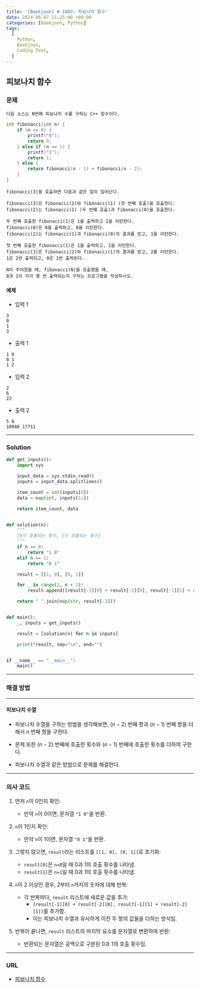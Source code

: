 ```yaml
---
title: '[Baekjoon] # 1003: 피보나치 함수'
date: 2024-08-07 11:25:00 +09:00
categories: [Baekjoon, Python]
tags:
  [
    Python,
    Baekjoon,
    Coding Test,
  ]
---
```


## 피보나치 함수
### 문제
```text
다음 소스는 N번째 피보나치 수를 구하는 C++ 함수이다.
```
```c++
int fibonacci(int n) {
    if (n == 0) {
        printf("0");
        return 0;
    } else if (n == 1) {
        printf("1");
        return 1;
    } else {
        return fibonacci(n - 1) + fibonacci(n - 2);
    }
}
```
```text
fibonacci(3)을 호출하면 다음과 같은 일이 일어난다.

fibonacci(3)은 fibonacci(2)와 fibonacci(1) (첫 번째 호출)을 호출한다.
fibonacci(2)는 fibonacci(1) (두 번째 호출)과 fibonacci(0)을 호출한다.

두 번째 호출한 fibonacci(1)은 1을 출력하고 1을 리턴한다.
fibonacci(0)은 0을 출력하고, 0을 리턴한다.
fibonacci(2)는 fibonacci(1)과 fibonacci(0)의 결과를 얻고, 1을 리턴한다.

첫 번째 호출한 fibonacci(1)은 1을 출력하고, 1을 리턴한다.
fibonacci(3)은 fibonacci(2)와 fibonacci(1)의 결과를 얻고, 2를 리턴한다.
1은 2번 출력되고, 0은 1번 출력된다.  

N이 주어졌을 때, fibonacci(N)을 호출했을 때, 
0과 1이 각각 몇 번 출력되는지 구하는 프로그램을 작성하시오.
```


#### 예제
- 입력 1
```text
3
0
1
3
```
- 출력 1
```text
1 0
0 1
1 2
```

- 입력 2
```text
2
6
22
```
- 출력 2
```text
5 8
10946 17711
```
---

### Solution
```python
def get_inputs():
    import sys

    input_data = sys.stdin.read()
    inputs = input_data.splitlines()

    item_count = int(inputs[0])
    data = map(int, inputs[1:])

    return item_count, data


def solution(n):
    """
    [0이 호출되는 횟수, 1이 호출되는 횟수]
    """
    if n == 0:
        return "1 0"
    elif n == 1:
        return "0 1"

    result = [[1, 0], [0, 1]]

    for _ in range(2, n + 1):
        result.append([result[-1][0] + result[-2][0], result[-1][1] + result[-2][1]])

    return " ".join(map(str, result[-1]))


def main():
    _, inputs = get_inputs()

    result = [solution(n) for n in inputs]

    print(*result, sep="\n", end="")


if __name__ == "__main__":
    main()
```

---

### 해결 방법
---
#### 피보나치 수열
- 피보나치 수열을 구하는 방법을 생각해보면, $(n - 2)$ 번째 항과 $(n - 1)$ 번째 항을 더해서 $n$ 번째 항을 구한다.
- 문제 또한 $(n - 2)$ 번째에 호출한 횟수와 $(n - 1)$ 번째에 호출한 횟수를 더하여 구한다.

- 피보나치 수열과 같은 방법으로 문제를 해결한다.

---

### 의사 코드
1. 먼저 `n`이 0인지 확인:
   - 만약 `n`이 0이면, 문자열 `"1 0"`을 반환.

2. `n`이 1인지 확인:
   - 만약 `n`이 1이면, 문자열 `"0 1"`을 반환.

3. 그렇지 않으면, `result`라는 리스트를 `[[1, 0], [0, 1]]`로 초기화:
   - `result[0]`은 `n=0`일 때 0과 1의 호출 횟수를 나타냄.
   - `result[1]`은 `n=1`일 때 0과 1의 호출 횟수를 나타냄.

4. `n`이 2 이상인 경우, 2부터 `n`까지의 숫자에 대해 반복:
    - 각 반복마다, `result` 리스트에 새로운 값을 추가:
        - `[result[-1][0] + result[-2][0], result[-1][1] + result[-2][1]]`를 추가함.
        - 이는 피보나치 수열과 유사하게 이전 두 항의 값들을 더하는 방식임.  

5. 반복이 끝나면, `result` 리스트의 마지막 요소를 문자열로 변환하여 반환:
   - 반환되는 문자열은 공백으로 구분된 0과 1의 호출 횟수임.

---

### URL
- [피보나치 함수](https://www.acmicpc.net/problem/1003)
